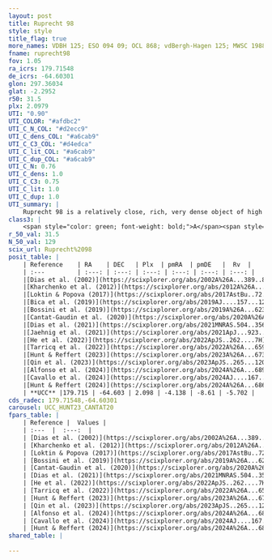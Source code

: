 ```yaml
---
layout: post
title: Ruprecht 98
style: style
title_flag: true
more_names: VDBH 125; ESO 094 09; OCL 868; vdBergh-Hagen 125; MWSC 1988; OCSN 260
fname: ruprecht98
fov: 1.05
ra_icrs: 179.71548
de_icrs: -64.60301
glon: 297.36034
glat: -2.2952
r50: 31.5
plx: 2.0979
UTI: "0.90"
UTI_COLOR: "#afdbc2"
UTI_C_N_COL: "#d2ecc9"
UTI_C_dens_COL: "#a6cab9"
UTI_C_C3_COL: "#d4edca"
UTI_C_lit_COL: "#a6cab9"
UTI_C_dup_COL: "#a6cab9"
UTI_C_N: 0.76
UTI_C_dens: 1.0
UTI_C_C3: 0.75
UTI_C_lit: 1.0
UTI_C_dup: 1.0
UTI_summary: |
    Ruprecht 98 is a relatively close, rich, very dense object of high C3 quality. It is very well-studied in the literature.
class3: |
    <span style="color: green; font-weight: bold;">A</span><span style="color: #FFC300; font-weight: bold;">B</span>
r_50_val: 31.5
N_50_val: 129
scix_url: Ruprecht%2098
posit_table: |
    | Reference    | RA    | DEC   | Plx  | pmRA  | pmDE   |  Rv  |
    | :---         | :---: | :---: | :---: | :---: | :---: | :---: |
    |[Dias et al. (2002)](https://scixplorer.org/abs/2002A%26A...389..871D) | 179.667 | -64.583 | -- | -7.25 | -7.1 | -7.6 |
    |[Kharchenko et al. (2012)](https://scixplorer.org/abs/2012A%26A...543A.156K) | 179.715 | -64.588 | -- | -5.43 | -9.02 | -- |
    |[Loktin & Popova (2017)](https://scixplorer.org/abs/2017AstBu..72..257L) | 179.67 | -64.583 | -- | -10.352 | -3.691 | -7.6 |
    |[Bica et al. (2019)](https://scixplorer.org/abs/2019AJ....157...12B) | 179.68 | -64.575 | -- | -- | -- | -- |
    |[Bossini et al. (2019)](https://scixplorer.org/abs/2019A%26A...623A.108B) | 179.715 | -64.581 | -- | -- | -- | -- |
    |[Cantat-Gaudin et al. (2020)](https://scixplorer.org/abs/2020A%26A...640A...1C) | 179.715 | -64.581 | 2.044 | -4.114 | -8.632 | -- |
    |[Dias et al. (2021)](https://scixplorer.org/abs/2021MNRAS.504..356D) | 179.842 | -64.505 | 2.057 | -4.094 | -8.645 | -4.3 |
    |[Jaehnig et al. (2021)](https://scixplorer.org/abs/2021ApJ...923..129J) | 179.681 | -64.609 | 2.068 | -4.209 | -8.724 | -- |
    |[He et al. (2022)](https://scixplorer.org/abs/2022ApJS..262....7H) | 179.892 | -64.6 | 2.103 | -4.116 | -8.648 | -- |
    |[Tarricq et al. (2022)](https://scixplorer.org/abs/2022A%26A...659A..59T) | 179.639 | -64.598 | 2.105 | -4.108 | -8.64 | -- |
    |[Hunt & Reffert (2023)](https://scixplorer.org/abs/2023A%26A...673A.114H) | 179.711 | -64.613 | 2.078 | -4.304 | -8.476 | -7.599 |
    |[Qin et al. (2023)](https://scixplorer.org/abs/2023ApJS..265...12Q) | 179.77 | -64.6 | 2.11 | -4.0 | -8.66 | -5.75 |
    |[Alfonso et al. (2024)](https://scixplorer.org/abs/2024A%26A...689A..18A) | 179.564 | -64.451 | 2.054 | -4.251 | -8.52 | -- |
    |[Cavallo et al. (2024)](https://scixplorer.org/abs/2024AJ....167...12C) | 179.068 | -64.413 | 2.081 | -- | -- | -- |
    |[Hunt & Reffert (2024)](https://scixplorer.org/abs/2024A%26A...686A..42H) | 179.711 | -64.613 | 2.078 | -4.304 | -8.476 | -7.599 |
    | **UCC** |179.715 | -64.603 | 2.098 | -4.138 | -8.61 | -5.702 | 
cds_radec: 179.71548,-64.60301
carousel: UCC_HUNT23_CANTAT20
fpars_table: |
    | Reference |  Values |
    | :---  |  :---:  |
    | [Dias et al. (2002)](https://scixplorer.org/abs/2002A%26A...389..871D) | `E(B-V)=0.162, Dist=494.0, Age=8.508` |
    | [Kharchenko et al. (2012)](https://scixplorer.org/abs/2012A%26A...543A.156K) | `e_bv=0.16, distance=610, log_age=8.8` |
    | [Loktin & Popova (2017)](https://scixplorer.org/abs/2017AstBu..72..257L) | `E(B-V)=0.165, Dmod=9.018, logt=8.496` |
    | [Bossini et al. (2019)](https://scixplorer.org/abs/2019A%26A...623A.108B) | `AV=0.5, Dist=8.339, logA=8.756, Fe/H=0.0` |
    | [Cantat-Gaudin et al. (2020)](https://scixplorer.org/abs/2020A%26A...640A...1C) | `AVNN=0.36, DMNN=8.52, AgeNN=8.69` |
    | [Dias et al. (2021)](https://scixplorer.org/abs/2021MNRAS.504..356D) | `Av=0.698, Dist=482, logage=8.669, [Fe/H]=-0.049` |
    | [He et al. (2022)](https://scixplorer.org/abs/2022ApJS..262....7H) | `A0=0.85, logAge=8.55` |
    | [Tarricq et al. (2022)](https://scixplorer.org/abs/2022A%26A...659A..59T) | `Dist=501, logAgeNN=8.7` |
    | [Hunt & Reffert (2023)](https://scixplorer.org/abs/2023A%26A...673A.114H) | `AV50=0.555, diffAV50=1.398, MOD50=8.271, logAge50=8.387` |
    | [Qin et al. (2023)](https://scixplorer.org/abs/2023ApJS..265...12Q) | `E(B-V)=0.17, m-M=8.79, logt=8.85` |
    | [Alfonso et al. (2024)](https://scixplorer.org/abs/2024A%26A...689A..18A) | `AV=0.36023, MOD=8.51943, logAge=8.92198, Z=-0.0484` |
    | [Cavallo et al. (2024)](https://scixplorer.org/abs/2024AJ....167...12C) | `AV50=0.82, dMod50=8.34, logAge50=8.52, [Fe/H]50=0.09` |
    | [Hunt & Reffert (2024)](https://scixplorer.org/abs/2024A%26A...686A..42H) | `MassJ=118.293` |
shared_table: |
    
---
```

